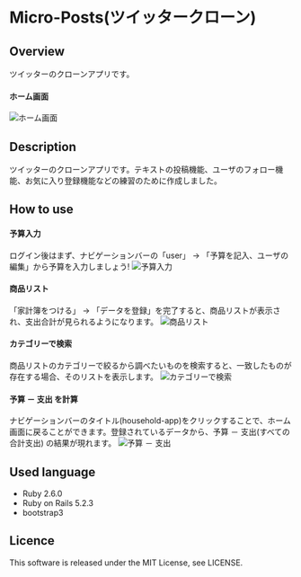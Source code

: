 Micro-Posts(ツイッタークローン)
====

## Overview
ツイッターのクローンアプリです。

#### ホーム画面
![ホーム画面]()

## Description
ツイッターのクローンアプリです。テキストの投稿機能、ユーザのフォロー機能、お気に入り登録機能などの練習のために作成しました。

## How to use

#### 予算入力
ログイン後はまず、ナビゲーションバーの「user」 → 「予算を記入、ユーザの編集」から予算を入力しましょう!
![予算入力](https://user-images.githubusercontent.com/47558898/58498485-1a331900-81b9-11e9-9e9d-123da1d24cf6.PNG)


#### 商品リスト
「家計簿をつける」 → 「データを登録」を完了すると、商品リストが表示され、支出合計が見られるようになります。
![商品リスト](https://user-images.githubusercontent.com/47558898/58494479-249ce500-81b0-11e9-935e-5d6be1fe9c32.PNG)

#### カテゴリーで検索
商品リストのカテゴリーで絞るから調べたいものを検索すると、一致したものが存在する場合、そのリストを表示します。
![カテゴリーで検索](https://user-images.githubusercontent.com/47558898/58494556-501fcf80-81b0-11e9-8bcd-315298aafd3d.PNG)

#### 予算 － 支出 を計算 
ナビゲーションバーのタイトル(household-app)をクリックすることで、ホーム画面に戻ることができます。登録されているデータから、予算 － 支出(すべての合計支出) の結果が現れます。
![予算 － 支出](https://user-images.githubusercontent.com/47558898/58494577-5ca42800-81b0-11e9-9466-726affe63255.PNG)


## Used language 
- Ruby 2.6.0 
- Ruby on Rails 5.2.3
- bootstrap3 

## Licence
This software is released under the MIT License, see LICENSE.


